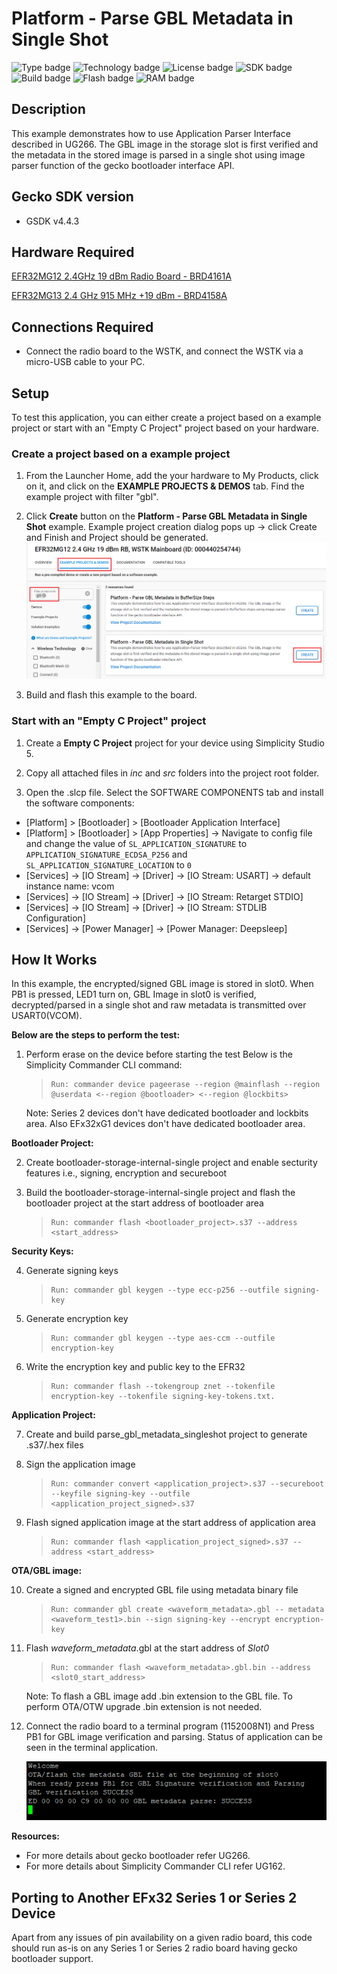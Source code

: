 # Platform - Parse GBL Metadata in Single Shot

![Type badge](https://img.shields.io/badge/dynamic/json?url=https://raw.githubusercontent.com/SiliconLabs/application_examples_ci/master/platform_applications/parse_gbl_metadata_singleshot_common.json&label=Type&query=type&color=green)
![Technology badge](https://img.shields.io/badge/dynamic/json?url=https://raw.githubusercontent.com/SiliconLabs/application_examples_ci/master/platform_applications/parse_gbl_metadata_singleshot_common.json&label=Technology&query=technology&color=green)
![License badge](https://img.shields.io/badge/dynamic/json?url=https://raw.githubusercontent.com/SiliconLabs/application_examples_ci/master/platform_applications/parse_gbl_metadata_singleshot_common.json&label=License&query=license&color=green)
![SDK badge](https://img.shields.io/badge/dynamic/json?url=https://raw.githubusercontent.com/SiliconLabs/application_examples_ci/master/platform_applications/parse_gbl_metadata_singleshot_common.json&label=SDK&query=sdk&color=green)
![Build badge](https://img.shields.io/endpoint?url=https://raw.githubusercontent.com/SiliconLabs/application_examples_ci/master/platform_applications/parse_gbl_metadata_singleshot_build_status.json)
![Flash badge](https://img.shields.io/badge/dynamic/json?url=https://raw.githubusercontent.com/SiliconLabs/application_examples_ci/master/platform_applications/parse_gbl_metadata_singleshot_common.json&label=Flash&query=flash&color=blue)
![RAM badge](https://img.shields.io/badge/dynamic/json?url=https://raw.githubusercontent.com/SiliconLabs/application_examples_ci/master/platform_applications/parse_gbl_metadata_singleshot_common.json&label=RAM&query=ram&color=blue)
## Description

This example demonstrates how to use Application Parser Interface described in UG266. The GBL image in the storage slot is first verified and the metadata in the stored image is parsed in a single shot using image parser function of the gecko bootloader interface API.

## Gecko SDK version

- GSDK v4.4.3

## Hardware Required

[EFR32MG12 2.4GHz 19 dBm Radio Board - BRD4161A](https://www.silabs.com/documents/public/user-guides/ug260-brd4161a-user-guide.pdf)

[EFR32MG13 2.4 GHz 915 MHz +19 dBm - BRD4158A](https://www.silabs.com/development-tools/wireless/zigbee/slwrb4158a-efr32mg13-radio-board)

## Connections Required

- Connect the radio board to the WSTK, and connect the WSTK via a micro-USB cable to your PC.

## Setup

To test this application, you can either create a project based on a example project or start with an "Empty C Project" project based on your hardware.

### Create a project based on a example project

1. From the Launcher Home, add the your hardware to My Products, click on it, and click on the **EXAMPLE PROJECTS & DEMOS** tab. Find the example project with filter "gbl".

2. Click **Create** button on the **Platform - Parse GBL Metadata in Single Shot** example. Example project creation dialog pops up -> click Create and Finish and Project should be generated.
![create_project](image/create_project.png)

3. Build and flash this example to the board.

### Start with an "Empty C Project" project

1. Create a **Empty C Project** project for your device using Simplicity Studio 5.

2. Copy all attached files in *inc* and *src* folders into the project root folder.

3. Open the .slcp file. Select the SOFTWARE COMPONENTS tab and install the software components:

- [Platform] > [Bootloader] > [Bootloader Application Interface]
- [Platform] > [Bootloader] > [App Properties] → Navigate to config file and change the value of  `SL_APPLICATION_SIGNATURE` to `APPLICATION_SIGNATURE_ECDSA_P256` and `SL_APPLICATION_SIGNATURE_LOCATION` to `0`
- [Services] → [IO Stream] → [Driver] → [IO Stream: USART] → default instance name: vcom
- [Services] → [IO Stream] → [Driver] → [IO Stream: Retarget STDIO]
- [Services] → [IO Stream] → [Driver] → [IO Stream: STDLIB Configuration]
- [Services] → [Power Manager] → [Power Manager: Deepsleep]

## How It Works

 In this example, the encrypted/signed GBL image is stored in slot0. When PB1 is pressed, LED1 turn on, GBL Image in slot0 is verified, decrypted/parsed in a single shot and raw metadata is transmitted over USART0(VCOM).

**Below are the steps to perform the test:**

 1. Perform erase on the device before starting the test
   Below is the Simplicity Commander CLI command:
    >     Run: commander device pageerase --region @mainflash --region @userdata <--region @bootloader> <--region @lockbits>

    Note: Series 2 devices don't have dedicated bootloader and lockbits area. Also EFx32xG1 devices don't have dedicated bootloader area.

**Bootloader Project:**

 2. Create bootloader-storage-internal-single project and enable secturity features i.e., signing, encryption and secureboot
 
 3. Build the bootloader-storage-internal-single project and flash the bootloader project at the start address of bootloader area
    >     Run: commander flash <bootloader_project>.s37 --address <start_address>
 
**Security Keys:**

 4. Generate signing keys
    >     Run: commander gbl keygen --type ecc-p256 --outfile signing-key

 5. Generate encryption key
    >     Run: commander gbl keygen --type aes-ccm --outfile encryption-key

 6. Write the encryption key and public key to the EFR32
    >     Run: commander flash --tokengroup znet --tokenfile encryption-key --tokenfile signing-key-tokens.txt.

**Application Project:**
 
 7. Create and build parse_gbl_metadata_singleshot project to generate .s37/.hex files
 
 8. Sign the application image
    >     Run: commander convert <application_project>.s37 --secureboot --keyfile signing-key --outfile <application_project_signed>.s37

 9. Flash signed application image at the start address of application area
    >     Run: commander flash <application_project_signed>.s37 --address <start_address>
       
**OTA/GBL image:**

 10. Create a signed and encrypted GBL file using metadata binary file
     >     Run: commander gbl create <waveform_metadata>.gbl -- metadata <waveform_test1>.bin --sign signing-key --encrypt encryption-key

 11. Flash *waveform_metadata*.gbl at the start address of *Slot0*
     >     Run: commander flash <waveform_metadata>.gbl.bin --address <slot0_start_address>
     
     Note: To flash a GBL image add .bin extension to the GBL file. To perform OTA/OTW upgrade .bin extension is not needed.

 12. Connect the radio board to a terminal program (1152008N1) and Press PB1 for GBL image verification and parsing. Status of application can be seen in the terminal application.

      ![log](image/log.png)

**Resources:**

 * For more details about gecko bootloader refer UG266.
 * For more details about Simplicity Commander CLI refer UG162.
    
## Porting to Another EFx32 Series 1 or Series 2 Device

Apart from any issues of pin availability on a given radio board, this code should run as-is on any Series 1 or Series 2 radio board having gecko bootloader support.